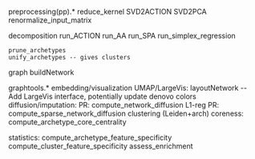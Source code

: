 preprocessing(pp).*
	reduce_kernel
	SVD2ACTION
	SVD2PCA
	renormalize_input_matrix
	
decomposition
	run_ACTION
	run_AA
	run_SPA
	run_simplex_regression
	
	prune_archetypes
	unify_archetypes -- gives clusters
	
graph
	buildNetwork
	
graphtools.*
	embedding/visualization
		UMAP/LargeVis: layoutNetwork -- Add LargeVis interface, potentially update denovo colors
	diffusion/imputation:
		PR: compute_network_diffusion
		L1-reg PR: compute_sparse_network_diffusion
	clustering (Leiden+arch)
	coreness: compute_archetype_core_centrality
		

statistics:
	compute_archetype_feature_specificity
	compute_cluster_feature_specificity
	assess_enrichment
